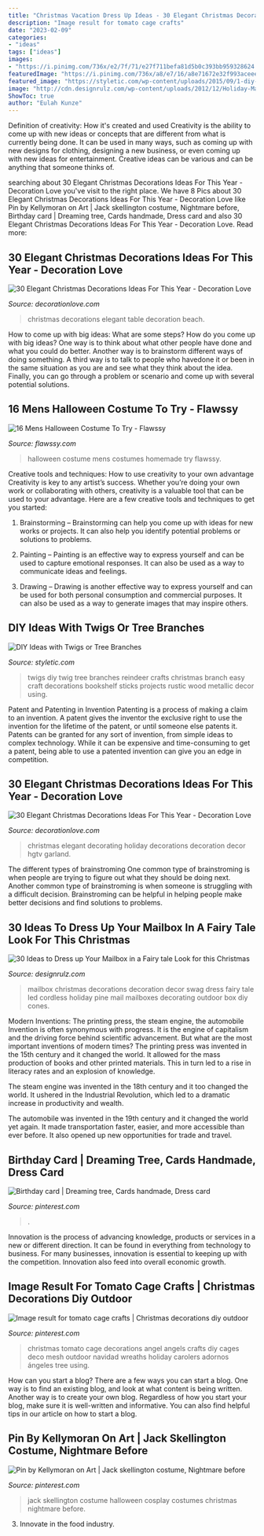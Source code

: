 ```yaml
---
title: "Christmas Vacation Dress Up Ideas - 30 Elegant Christmas Decorations Ideas For This Year"
description: "Image result for tomato cage crafts"
date: "2023-02-09"
categories:
- "ideas"
tags: ["ideas"]
images:
- "https://i.pinimg.com/736x/e2/7f/71/e27f711befa81d5b0c393bb959328624.jpg"
featuredImage: "https://i.pinimg.com/736x/a8/e7/16/a8e71672e32f993aceee7448060624ea.jpg"
featured_image: "https://styletic.com/wp-content/uploads/2015/09/1-diy-ideas-with-twigs-sticks-tree-branches.jpg"
image: "http://cdn.designrulz.com/wp-content/uploads/2012/12/Holiday-Mailbox-CHRISTMAS-006.jpg"
ShowToc: true
author: "Eulah Kunze"
---
```



Definition of creativity: How it's created and used
Creativity is the ability to come up with new ideas or concepts that are different from what is currently being done. It can be used in many ways, such as coming up with new designs for clothing, designing a new business, or even coming up with new ideas for entertainment. Creative ideas can be various and can be anything that someone thinks of.

	

		
searching about 30 Elegant Christmas Decorations Ideas For This Year - Decoration Love you've visit to the right place. We have 8 Pics about 30 Elegant Christmas Decorations Ideas For This Year - Decoration Love like Pin by Kellymoran on Art | Jack skellington costume, Nightmare before, Birthday card | Dreaming tree, Cards handmade, Dress card and also 30 Elegant Christmas Decorations Ideas For This Year - Decoration Love. Read more:
		
    
## 30 Elegant Christmas Decorations Ideas For This Year - Decoration Love

<img loading=lazy src="http://decorationlove.com/wp-content/uploads/2016/08/Beach-Christmas-Table-Decorations-1.jpg" onerror="this.onerror=null;this.src='https://tse3.mm.bing.net/th?id=OIP.RKifp80tIDFb3C6Chkg62AHaJ4&amp;pid=15.1';" alt="30 Elegant Christmas Decorations Ideas For This Year - Decoration Love">

_Source: decorationlove.com_

>christmas decorations elegant table decoration beach. 

	

How to come up with big ideas: What are some steps?
How do you come up with big ideas? One way is to think about what other people have done and what you could do better. Another way is to brainstorm different ways of doing something. A third way is to talk to people who havedone it or been in the same situation as you are and see what they think about the idea. Finally, you can go through a problem or scenario and come up with several potential solutions.

    
## 16 Mens Halloween Costume To Try - Flawssy

<img loading=lazy src="http://www.flawssy.com/wp-content/uploads/2016/05/stunning-homemade-Halloween-costumes.jpg" onerror="this.onerror=null;this.src='https://tse3.mm.bing.net/th?id=OIP.XhkC62pHs_UY-hR8qClJQQHaPj&amp;pid=15.1';" alt="16 Mens Halloween Costume To Try - Flawssy">

_Source: flawssy.com_

>halloween costume mens costumes homemade try flawssy. 

	

Creative tools and techniques: How to use creativity to your own advantage
Creativity is key to any artist’s success. Whether you’re doing your own work or collaborating with others, creativity is a valuable tool that can be used to your advantage. Here are a few creative tools and techniques to get you started:
1. Brainstorming – Brainstorming can help you come up with ideas for new works or projects. It can also help you identify potential problems or solutions to problems.

2. Painting – Painting is an effective way to express yourself and can be used to capture emotional responses. It can also be used as a way to communicate ideas and feelings.

3. Drawing – Drawing is another effective way to express yourself and can be used for both personal consumption and commercial purposes. It can also be used as a way to generate images that may inspire others.


    
## DIY Ideas With Twigs Or Tree Branches

<img loading=lazy src="https://styletic.com/wp-content/uploads/2015/09/1-diy-ideas-with-twigs-sticks-tree-branches.jpg" onerror="this.onerror=null;this.src='https://tse3.mm.bing.net/th?id=OIP.XegRRv-qGwssCMo_CuA2NgHaKe&amp;pid=15.1';" alt="DIY Ideas with Twigs or Tree Branches">

_Source: styletic.com_

>twigs diy twig tree branches reindeer crafts christmas branch easy craft decorations bookshelf sticks projects rustic wood metallic decor using. 

	

Patent and Patenting in Invention
Patenting is a process of making a claim to an invention. A patent gives the inventor the exclusive right to use the invention for the lifetime of the patent, or until someone else patents it. Patents can be granted for any sort of invention, from simple ideas to complex technology. While it can be expensive and time-consuming to get a patent, being able to use a patented invention can give you an edge in competition.

    
## 30 Elegant Christmas Decorations Ideas For This Year - Decoration Love

<img loading=lazy src="http://www.decorationlove.com/wp-content/uploads/2016/08/Elegant-Christmas-Garland-Decorating-Ideas.jpeg" onerror="this.onerror=null;this.src='https://tse4.mm.bing.net/th?id=OIP.Ve6B8NRWxV9i9plE2XoXUwHaJ4&amp;pid=15.1';" alt="30 Elegant Christmas Decorations Ideas For This Year - Decoration Love">

_Source: decorationlove.com_

>christmas elegant decorating holiday decorations decoration decor hgtv garland. 

	

The different types of brainstroming
One common type of brainstroming is when people are trying to figure out what they should be doing next. Another common type of brainstroming is when someone is struggling with a difficult decision. Brainstroming can be helpful in helping people make better decisions and find solutions to problems.

    
## 30 Ideas To Dress Up Your Mailbox In A Fairy Tale Look For This Christmas

<img loading=lazy src="http://cdn.designrulz.com/wp-content/uploads/2012/12/Holiday-Mailbox-CHRISTMAS-006.jpg" onerror="this.onerror=null;this.src='https://tse2.mm.bing.net/th?id=OIP.zWEMe6d_pJnTt1FnBOqxrgHaHa&amp;pid=15.1';" alt="30 Ideas to Dress up Your Mailbox in a Fairy tale Look for this Christmas">

_Source: designrulz.com_

>mailbox christmas decorations decoration decor swag dress fairy tale led cordless holiday pine mail mailboxes decorating outdoor box diy cones. 

	

Modern Inventions: The printing press, the steam engine, the automobile
Invention is often synonymous with progress. It is the engine of capitalism and the driving force behind scientific advancement. But what are the most important inventions of modern times?
The printing press was invented in the 15th century and it changed the world. It allowed for the mass production of books and other printed materials. This in turn led to a rise in literacy rates and an explosion of knowledge.

The steam engine was invented in the 18th century and it too changed the world. It ushered in the Industrial Revolution, which led to a dramatic increase in productivity and wealth.

The automobile was invented in the 19th century and it changed the world yet again. It made transportation faster, easier, and more accessible than ever before. It also opened up new opportunities for trade and travel.

    
## Birthday Card | Dreaming Tree, Cards Handmade, Dress Card

<img loading=lazy src="https://i.pinimg.com/736x/de/72/6f/de726f59ba8f3e1ff7ec6cb37c80e9b8.jpg" onerror="this.onerror=null;this.src='https://tse4.mm.bing.net/th?id=OIP.QTDzTyrJC-Tpx-yn4YrmmQHaPp&amp;pid=15.1';" alt="Birthday card | Dreaming tree, Cards handmade, Dress card">

_Source: pinterest.com_

>. 

	

Innovation is the process of advancing knowledge, products or services in a new or different direction. It can be found in everything from technology to business. For many businesses, innovation is essential to keeping up with the competition. Innovation also feed into overall economic growth.

    
## Image Result For Tomato Cage Crafts | Christmas Decorations Diy Outdoor

<img loading=lazy src="https://i.pinimg.com/736x/a8/e7/16/a8e71672e32f993aceee7448060624ea.jpg" onerror="this.onerror=null;this.src='https://tse1.mm.bing.net/th?id=OIP.LZ-T5aGLvqjfmFrL7mEQHQAAAA&amp;pid=15.1';" alt="Image result for tomato cage crafts | Christmas decorations diy outdoor">

_Source: pinterest.com_

>christmas tomato cage decorations angel angels crafts diy cages deco mesh outdoor navidad wreaths holiday carolers adornos ángeles tree using. 

	

How can you start a blog?
There are a few ways you can start a blog. One way is to find an existing blog, and look at what content is being written. Another way is to create your own blog. Regardless of how you start your blog, make sure it is well-written and informative. You can also find helpful tips in our article on how to start a blog.

    
## Pin By Kellymoran On Art | Jack Skellington Costume, Nightmare Before

<img loading=lazy src="https://i.pinimg.com/736x/e2/7f/71/e27f711befa81d5b0c393bb959328624.jpg" onerror="this.onerror=null;this.src='https://tse2.mm.bing.net/th?id=OIP.Mp8I1iyD6IVREwNCH_TrrQHaJ3&amp;pid=15.1';" alt="Pin by Kellymoran on Art | Jack skellington costume, Nightmare before">

_Source: pinterest.com_

>jack skellington costume halloween cosplay costumes christmas nightmare before. 

	

3. Innovate in the food industry. 

